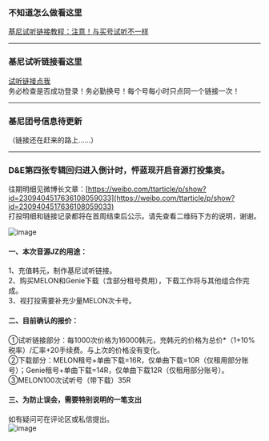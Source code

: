 ### 不知道怎么做看这里
[基尼试听链接教程：注意！与买号试听不一样](https://plxd1106.gitee.io/2020/08/12/%E5%9F%BA%E5%B0%BC%E8%AF%95%E5%90%AC%E9%93%BE%E6%8E%A5%E6%95%99%E7%A8%8B.html)

****
### 基尼试听链接看这里
[试听链接点我](https://shimo.im/docs/pVXKxWpdcY88PrYJ)  
务必检查是否成功登录！务必勤换号！每个号每小时只点同一个链接一次！

****
### 基尼团号信息待更新
（链接还在赶来的路上……）

****

### D&E第四张专辑回归进入倒计时，怦蓝现开启音源打投集资。
往期明细见微博长文章：[https://weibo.com/ttarticle/p/show?id=2309404517636108059033](https://weibo.com/ttarticle/p/show?id=2309404517636108059033)  
打投明细和链接记录都将在首周结束后公示。请先查看二维码下方的说明，谢谢。

![image](https://s1.ax1x.com/2020/08/23/dwEHz9.jpg)


#### 一、本次音源JZ的用途：
1、充值韩元，制作基尼试听链接。  
2、购买MELON和Genie下载（含部分租号费用），下载工作将与其他组合作完成。  
3、视打投需要补充少量MELON次卡号。  

#### 二、目前确认的报价：
①试听链接部分：每1000次价格为16000韩元，充韩元的价格为总价*（1+10%税率）/汇率+20手续费。与上次的价格没有变化。  
②下载部分：MELON租号+单曲下载=16R，仅单曲下载=10R（仅租用部分账号）；Genie租号+单曲下载=14R，仅单曲下载12R（仅租用部分账号）。  
③MELON100次试听号（带下载）35R  


#### 三、为防止误会，需要特别说明的一笔支出
如有疑问可在评论区或私信提出。  
![image](https://s1.ax1x.com/2020/08/23/dweyGD.png)








